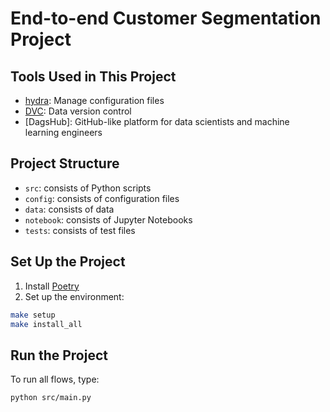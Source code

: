 # End-to-end Customer Segmentation Project

## Tools Used in This Project
* [hydra](https://hydra.cc/): Manage configuration files
* [DVC](https://dvc.org/): Data version control
* [DagsHub]: GitHub-like platform for data scientists and machine learning engineers
## Project Structure
* `src`: consists of Python scripts
* `config`: consists of configuration files
* `data`: consists of data
* `notebook`: consists of Jupyter Notebooks
* `tests`: consists of test files

## Set Up the Project
1. Install [Poetry](https://python-poetry.org/docs/#installation)
2. Set up the environment:
```bash
make setup
make install_all
```

## Run the Project
To run all flows, type:
```bash
python src/main.py
```



